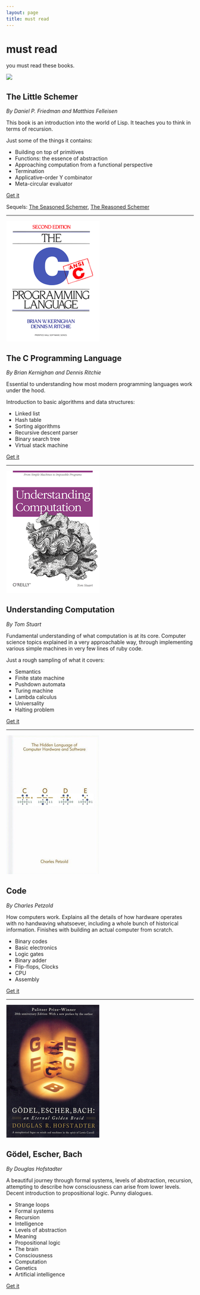 ```yaml
---
layout: page
title: must read
---
```


<div class="hero-unit">
    <h1>must read</h1>
    <p>you must read these books.</p>
</div>

<div class="book-cover">
    <img src="/img/books/littleschemer.png">
</div>

## The Little Schemer

*By Daniel P. Friedman and Matthias Felleisen*

This book is an introduction into the world of Lisp. It teaches you to think
in terms of recursion.

Just some of the things it contains:

* Building on top of primitives
* Functions: the essence of abstraction
* Approaching computation from a functional perspective
* Termination
* Applicative-order Y combinator
* Meta-circular evaluator

<a href="http://mitpress.mit.edu/books/little-schemer" class="btn btn-large btn-inverse" style="width: 100px;"><span class="icon-bookmark icon-white"></span> Get it</a>

Sequels: [The Seasoned Schemer](http://mitpress.mit.edu/books/seasoned-schemer),
[The Reasoned Schemer](http://mitpress.mit.edu/books/reasoned-schemer)

<hr>

<div class="book-cover">
    <img src="/img/books/knr.png">
</div>

## The C Programming Language

*By Brian Kernighan and Dennis Ritchie*

Essential to understanding how most modern programming languages work under
the hood.

Introduction to basic algorithms and data structures:

* Linked list
* Hash table
* Sorting algorithms
* Recursive descent parser
* Binary search tree
* Virtual stack machine

<a href="http://cm.bell-labs.com/cm/cs/cbook/" class="btn btn-large btn-inverse" style="width: 100px;"><span class="icon-bookmark icon-white"></span> Get it</a>

<hr>

<div class="book-cover">
    <img src="/img/books/computation.png">
</div>

## Understanding Computation

*By Tom Stuart*

Fundamental understanding of what computation is at its core. Computer science
topics explained in a very approachable way, through implementing various
simple machines in very few lines of ruby code.

Just a rough sampling of what it covers:

* Semantics
* Finite state machine
* Pushdown automata
* Turing machine
* Lambda calculus
* Universality
* Halting problem

<a href="http://computationbook.com/" class="btn btn-large btn-inverse" style="width: 100px;"><span class="icon-bookmark icon-white"></span> Get it</a>

<span class="clearfix"></span>

<hr>

<div class="book-cover">
    <img src="/img/books/code.png">
</div>

## Code

*By Charles Petzold*

How computers work. Explains all the details of how hardware operates with no
handwaving whatsoever, including a whole bunch of historical information.
Finishes with building an actual computer from scratch.

* Binary codes
* Basic electronics
* Logic gates
* Binary adder
* Flip-flops, Clocks
* CPU
* Assembly

<a href="http://www.charlespetzold.com/code/" class="btn btn-large btn-inverse" style="width: 100px;"><span class="icon-bookmark icon-white"></span> Get it</a>

<span class="clearfix"></span>

<hr>

<div class="book-cover">
    <img src="/img/books/geb.png">
</div>

## Gödel, Escher, Bach

*By Douglas Hofstadter*

A beautiful journey through formal systems, levels of abstraction, recursion,
attempting to describe how consciousness can arise from lower levels. Decent
introduction to propositional logic. Punny dialogues.

* Strange loops
* Formal systems
* Recursion
* Intelligence
* Levels of abstraction
* Meaning
* Propositional logic
* The brain
* Consciousness
* Computation
* Genetics
* Artificial intelligence

<a href="http://www.amazon.com/G%C3%B6del-Escher-Bach-Eternal-Golden/dp/0465026567" class="btn btn-large btn-inverse" style="width: 100px;"><span class="icon-bookmark icon-white"></span> Get it</a>

<span class="clearfix"></span>
